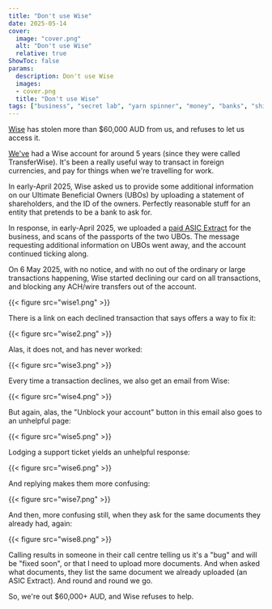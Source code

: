 ```yaml
---
title: "Don't use Wise"
date: 2025-05-14
cover:
  image: "cover.png"
  alt: "Don't use Wise"
  relative: true
ShowToc: false
params:
  description: Don't use Wise 
  images:
  - cover.png
  title: "Don't use Wise"
tags: ["business", "secret lab", "yarn spinner", "money", "banks", "shit companies", "crooks", "wise", "angry", "rant", "theft"]
---
```


[Wise](https://wise.com) has stolen more than $60,000 AUD from us, and refuses to let us access it.

[We've](https://secretlab.games) had a Wise account for around 5 years (since they were called TransferWise). It's been a really useful way to transact in foreign currencies, and pay for things when we're travelling for work.

In early-April 2025, Wise asked us to provide some additional information on our Ultimate Beneficial Owners (UBOs) by uploading a statement of shareholders, and the ID of the owners. Perfectly reasonable stuff for an entity that pretends to be a bank to ask for.

In response, in early-April 2025, we uploaded a [paid ASIC Extract](https://asic.gov.au/online-services/search-asic-registers/search-fees/) for the business, and scans of the passports of the two UBOs. The message requesting additional information on UBOs went away, and the account continued ticking along. 

On 6 May 2025, with no notice, and with no out of the ordinary or large transactions happening, Wise started declining our card on all transactions, and blocking any ACH/wire transfers out of the account.

{{< figure src="wise1.png" >}}

There is a link on each declined transaction that says offers a way to fix it:

{{< figure src="wise2.png" >}}

Alas, it does not, and has never worked:

{{< figure src="wise3.png" >}}

Every time a transaction declines, we also get an email from Wise:

{{< figure src="wise4.png" >}}

But again, alas, the "Unblock your account" button in this email also goes to an unhelpful page:

{{< figure src="wise5.png" >}}
 
Lodging a support ticket yields an unhelpful response:

{{< figure src="wise6.png" >}}

And replying makes them more confusing:

{{< figure src="wise7.png" >}}

And then, more confusing still, when they ask for the same documents they already had, again:

{{< figure src="wise8.png" >}}

Calling results in someone in their call centre telling us it's a "bug" and will be "fixed soon", or that I need to upload more documents. And when asked what documents, they list the same document we already uploaded (an ASIC Extract). And round and round we go.

So, we're out $60,000+ AUD, and Wise refuses to help.